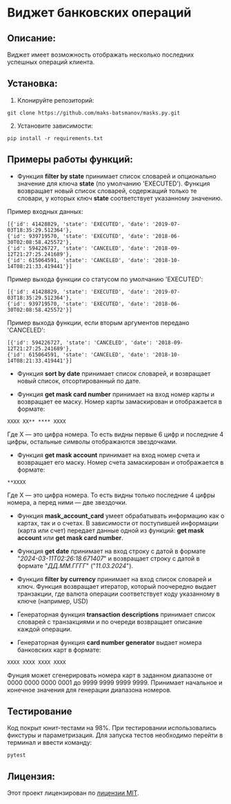 # Виджет банковских операций

## Описание:

Виджет имеет возможность отображать несколько 
последних успешных операций клиента. 

## Установка:

1. Клонируйте репозиторий:
```
git clone https://github.com/maks-batsmanov/masks.py.git
```
2. Установите зависимости:
```
pip install -r requirements.txt
```
## Примеры работы функций:
+ Функция **filter by state** принимает список словарей и опционально значение для ключа **state**
(по умолчанию 'EXECUTED'). Функция возвращает новый список словарей, содержащий только те словари, 
у которых ключ **state** соответствует указанному значению.

Пример входных данных:

```
[{'id': 41428829, 'state': 'EXECUTED', 'date': '2019-07-03T18:35:29.512364'}, 
{'id': 939719570, 'state': 'EXECUTED', 'date': '2018-06-30T02:08:58.425572'}, 
{'id': 594226727, 'state': 'CANCELED', 'date': '2018-09-12T21:27:25.241689'}, 
{'id': 615064591, 'state': 'CANCELED', 'date': '2018-10-14T08:21:33.419441'}]
```
Пример выхода функции со статусом по умолчанию 'EXECUTED':

```
[{'id': 41428829, 'state': 'EXECUTED', 'date': '2019-07-03T18:35:29.512364'}, 
{'id': 939719570, 'state': 'EXECUTED', 'date': '2018-06-30T02:08:58.425572'}]
```

Пример выхода функции, если вторым аргументов передано 'CANCELED':
```
[{'id': 594226727, 'state': 'CANCELED', 'date': '2018-09-12T21:27:25.241689'}, 
{'id': 615064591, 'state': 'CANCELED', 'date': '2018-10-14T08:21:33.419441'}]
```

+ Функция **sort by date** принимает список словарей, 
и возвращает новый список, отсортированный по дате.


+ Функция **get mask card number** принимает на вход номер карты и возвращает ее маску. 
Номер карты замаскирован и отображается в формате:
```
XXXX XX** **** XXXX
```
Где X — это цифра номера. То есть видны первые 6 цифр и последние 4 цифры, остальные символы отображаются звездочками.


+ Функция **get mask account** принимает на вход номер счета и возвращает его маску. 
Номер счета замаскирован и отображается в формате:
```
**XXXX
```
Где X — это цифра номера. То есть видны только последние 4 цифры номера, а перед ними — две звездочки.


+ Функция **mask_account_card** умеет обрабатывать информацию как о картах, так и о счетах.
В зависимости от поступившей информации (карта или счет) передает данные одной из функций: **get mask account** или **get mask card number**.


+ Функция **get date** принимает на вход строку с датой в формате 
"*2024-03-11T02:26:18.671407*" и возвращает строку с датой в формате "*ДД.ММ.ГГГГ*" ("*11.03.2024*").

+ Функция **filter by currency** принимает на вход список словарей и ключ. Функция возвращает итератор,
который поочередно выдает транзакции, где валюта операции соответствует коду указанному в ключе (например, USD)

* Генераторная функция **transaction descriptions** принимает список словарей с транзакциями и по очереди возвращает описание каждой операции.

* Генераторная функция **card number generator** выдает номера банковских карт в формате:
```
XXXX XXXX XXXX XXXX
```
Фунция может сгенерировать номера карт в заданном диапазоне от 0000 0000 0000 0001 до 9999 9999 9999 9999.
Принимает начальное и конечное значения для генерации диапазона номеров.

## Тестирование

Код покрыт юнит-тестами на 98%. При тестировании использовались фикстуры и параметризация. 
Для запуска тестов необходимо перейти в терминал и ввести команду:
```
pytest
```

## Лицензия:

Этот проект лицензирован по [лицензии MIT](LICENSE).
